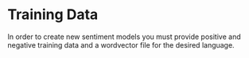 # Training Data
In order to create new sentiment models you must provide positive and negative training data and a wordvector file for the desired language.
